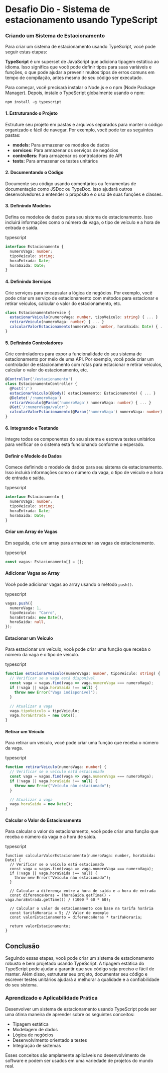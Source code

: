 # **Desafio Dio - Sistema de estacionamento usando TypeScript**



### **Criando um Sistema de Estacionamento**

Para criar um sistema de estacionamento usando TypeScript, você pode seguir estas etapas:

**TypeScript** é um superset de JavaScript que adiciona tipagem estática ao idioma. Isso significa que você pode definir tipos para suas variáveis e funções, o que pode ajudar a prevenir muitos tipos de erros comuns em tempo de compilação, antes mesmo de seu código ser executado.

Para começar, você precisará instalar o Node.js e o npm (Node Package Manager). Depois, instale o TypeScript globalmente usando o npm:

```
npm install -g typescript
```



#### **1. Estruturando o Projeto**

Estruture seu projeto em pastas e arquivos separados para manter o código organizado e fácil de navegar. Por exemplo, você pode ter as seguintes pastas:

- **models:** Para armazenar os modelos de dados
- **services:** Para armazenar os serviços de negócios
- **controllers:** Para armazenar os controladores de API
- **tests:** Para armazenar os testes unitários

#### **2. Documentando o Código**

Documente seu código usando comentários ou ferramentas de documentação como JSDoc ou TypeDoc. Isso ajudará outros desenvolvedores a entender o propósito e o uso de suas funções e classes.

#### **3. Definindo Modelos**

Defina os modelos de dados para seu sistema de estacionamento. Isso incluirá informações como o número da vaga, o tipo de veículo e a hora de entrada e saída.

typescript

```typescript
interface Estacionamento {
  numeroVaga: number;
  tipoVeiculo: string;
  horaEntrada: Date;
  horaSaida: Date;
}
```



#### **4. Definindo Serviços**

Crie serviços para encapsular a lógica de negócios. Por exemplo, você pode criar um serviço de estacionamento com métodos para estacionar e retirar veículos, calcular o valor do estacionamento, etc.



```typescript
class EstacionamentoService {
  estacionarVeiculo(numeroVaga: number, tipoVeiculo: string) { ... }
  retirarVeiculo(numeroVaga: number) { ... }
  calcularValorEstacionamento(numeroVaga: number, horaSaida: Date) { ... }
}
```

#### **5. Definindo Controladores**

Crie controladores para expor a funcionalidade do seu sistema de estacionamento por meio de uma API. Por exemplo, você pode criar um controlador de estacionamento com rotas para estacionar e retirar veículos, calcular o valor do estacionamento, etc.



```typescript
@Controller('/estacionamento')
class EstacionamentoController {
  @Post('/')
  estacionarVeiculo(@Body() estacionamento: Estacionamento) { ... }
  @Delete('/:numeroVaga')
  retirarVeiculo(@Param('numeroVaga') numeroVaga: number) { ... }
  @Get('/:numeroVaga/valor')
  calcularValorEstacionamento(@Param('numeroVaga') numeroVaga: number) { ... }
}
```

#### **6. Integrando e Testando**

Integre todos os componentes do seu sistema e escreva testes unitários para verificar se o sistema está funcionando conforme o esperado.



#### **Definir o Modelo de Dados**

Comece definindo o modelo de dados para seu sistema de estacionamento. Isso incluirá informações como o número da vaga, o tipo de veículo e a hora de entrada e saída.

typescript

```typescript
interface Estacionamento {
  numeroVaga: number;
  tipoVeiculo: string;
  horaEntrada: Date;
  horaSaida: Date;
}
```

#### **Criar um Array de Vagas**

Em seguida, crie um array para armazenar as vagas de estacionamento.

typescript

```typescript
const vagas: Estacionamento[] = [];
```

#### **Adicionar Vagas ao Array**

Você pode adicionar vagas ao array usando o método `push()`.

typescript

```typescript
vagas.push({
  numeroVaga: 1,
  tipoVeiculo: "Carro",
  horaEntrada: new Date(),
  horaSaida: null,
});
```

#### **Estacionar um Veículo**

Para estacionar um veículo, você pode criar uma função que receba o número da vaga e o tipo de veículo.

typescript

```typescript
function estacionarVeiculo(numeroVaga: number, tipoVeiculo: string) {
  // Verificar se a vaga está disponível
  const vaga = vagas.find(vaga => vaga.numeroVaga === numeroVaga);
  if (!vaga || vaga.horaSaida !== null) {
    throw new Error("Vaga indisponível");
  }

  // Atualizar a vaga
  vaga.tipoVeiculo = tipoVeiculo;
  vaga.horaEntrada = new Date();
}
```

#### **Retirar um Veículo**

Para retirar um veículo, você pode criar uma função que receba o número da vaga.

typescript

```typescript
function retirarVeiculo(numeroVaga: number) {
  // Verificar se o veículo está estacionado
  const vaga = vagas.find(vaga => vaga.numeroVaga === numeroVaga);
  if (!vaga || vaga.horaSaida !== null) {
    throw new Error("Veículo não estacionado");
  }

  // Atualizar a vaga
  vaga.horaSaida = new Date();
}
```

#### **Calcular o Valor do Estacionamento**

Para calcular o valor do estacionamento, você pode criar uma função que receba o número da vaga e a hora de saída.

typescript

```
function calcularValorEstacionamento(numeroVaga: number, horaSaida: Date) {
  // Verificar se o veículo está estacionado
  const vaga = vagas.find(vaga => vaga.numeroVaga === numeroVaga);
  if (!vaga || vaga.horaSaida !== null) {
    throw new Error("Veículo não estacionado");
  }

  // Calcular a diferença entre a hora de saída e a hora de entrada
  const diferencaHoras = (horaSaida.getTime() - vaga.horaEntrada.getTime()) / (1000 * 60 * 60);

  // Calcular o valor do estacionamento com base na tarifa horária
  const tarifaHoraria = 5; // Valor de exemplo
  const valorEstacionamento = diferencaHoras * tarifaHoraria;

  return valorEstacionamento;
}
```

## **Conclusão**

Seguindo essas etapas, você pode criar um sistema de estacionamento robusto e bem projetado usando TypeScript. A tipagem estática do TypeScript pode ajudar a garantir que seu código seja preciso e fácil de manter. Além disso, estruturar seu projeto, documentar seu código e escrever testes unitários ajudará a melhorar a qualidade e a confiabilidade do seu sistema.

### **Aprendizado e Aplicabilidade Prática**

Desenvolver um sistema de estacionamento usando TypeScript pode ser uma ótima maneira de aprender sobre os seguintes conceitos:

- Tipagem estática
- Modelagem de dados
- Lógica de negócios
- Desenvolvimento orientado a testes
- Integração de sistemas

Esses conceitos são amplamente aplicáveis no desenvolvimento de software e podem ser usados em uma variedade de projetos do mundo real.
